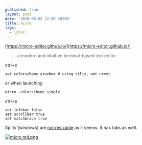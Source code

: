 ```yaml
---
published: true
layout: post
date: '2018-08-08 12:50 +0200'
title: micro
tags:
  - linux
---
```

[https://micro-editor.github.io/](https://micro-editor.github.io/)

> a modern and intuitive terminal-based text editor

ctrl+e

	set colorscheme gruvbox # using tilix, not urxvt
    
or when launching

	micro -colorscheme simple
    
ctrl+e

	set infobar false
    set scrollbar true
    set matchbrace true
    
Splits (windows) are [not resizable](https://github.com/zyedidia/micro/issues/770) as it seems. It has tabs as well.

[![micro.md.png](https://cdn.scrot.moe/images/2018/08/08/micro.md.png)](https://scrot.moe/image/9BLxC)